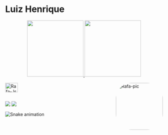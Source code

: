 # Luiz Henrique
<div align="center">
  <a href="https://github.com/LuizHenrquedez">
  <img height="180em" src="https://github-readme-stats.vercel.app/api?username=LuizHenriquedez&show_icons=true&theme=dracula&include_all_commits=true&count_private=true"/>
  <img height="180em" src="https://github-readme-stats.vercel.app/api/top-langs/?username=LuizHenriquedez&layout=compact&langs_count=7&theme=dracula"/>
</div>

<div style="display: inline_block"><br>
  <img align="center" alt="Rafa-Js" height="30" width="40" src="https://cdn.jsdelivr.net/gh/devicons/devicon/icons/c/c-original.svg" />

  
  
  
  <img align="right" alt="Rafa-pic" height="150" style="border-radius:50px;" src="https://cdn.discordapp.com/attachments/884204599228108851/925860203738591263/IMG_20211214_075111_194.webp">
  
</div>

##

  
<div> 
 
  <a href="https://instagram.com/luizhenriquedez" target="_blank"><img src="https://img.shields.io/badge/-Instagram-%23E4405F?style=for-the-badge&logo=instagram&logoColor=white" target="_blank"></a>
  <a href = "mailto:luizcostaaraujo105@gmail.com"><img src="https://img.shields.io/badge/-Gmail-%23333?style=for-the-badge&logo=gmail&logoColor=white" target="_blank"></a>
   
 ![Snake animation](https://github.com/luizHenriquedez/LuizHenriquedez/blob/output/github-contribution-grid-snake.svg)
 
</div>

